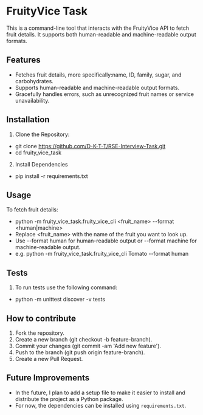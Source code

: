 # FruityVice Task

This is a command-line tool that interacts with the FruityVice API to fetch fruit details. It supports both human-readable and machine-readable output formats.

## Features

- Fetches fruit details, more specifically:name, ID, family, sugar, and carbohydrates.
- Supports human-readable and machine-readable output formats.
- Gracefully handles errors, such as unrecognized fruit names or service unavailability.

## Installation

1. Clone the Repository:

- git clone https://github.com/D-K-T-T/RSE-Interview-Task.git
- cd fruity_vice_task

2. Install Dependencies

- pip install -r requirements.txt

## Usage

To fetch fruit details:

- python -m fruity_vice_task.fruity_vice_cli <fruit_name> --format <human|machine>
- Replace <fruit_name> with the name of the fruit you want to look up.
- Use --format human for human-readable output or --format machine for machine-readable output.
- e.g. python -m fruity_vice_task.fruity_vice_cli Tomato --format human


## Tests

1. To run tests use the following command:

- python -m unittest discover -v tests


## How to contribute

1. Fork the repository.
2. Create a new branch (git checkout -b feature-branch).
3. Commit your changes (git commit -am 'Add new feature').
4. Push to the branch (git push origin feature-branch).
5. Create a new Pull Request.


## Future Improvements 
- In the future, I plan to add a setup file to make it easier to install and distribute the project as a Python package. 
- For now, the dependencies can be installed using `requirements.txt`.